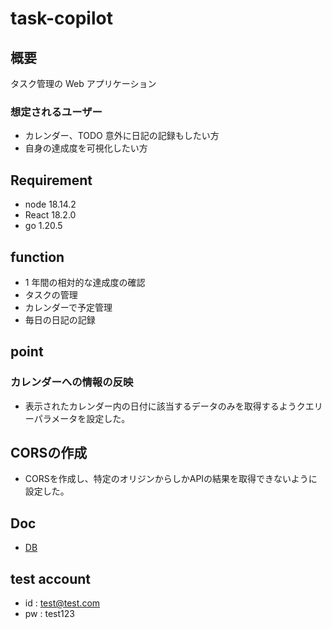 # task-copilot

## 概要

タスク管理の Web アプリケーション

### 想定されるユーザー

- カレンダー、TODO 意外に日記の記録もしたい方
- 自身の達成度を可視化したい方

## Requirement

- node 18.14.2
- React 18.2.0
- go 1.20.5

## function

- 1 年間の相対的な達成度の確認
- タスクの管理
- カレンダーで予定管理
- 毎日の日記の記録

## point

### カレンダーへの情報の反映

- 表示されたカレンダー内の日付に該当するデータのみを取得するようクエリーパラメータを設定した。

## CORSの作成
- CORSを作成し、特定のオリジンからしかAPIの結果を取得できないように設定した。

## Doc

- [DB](/docs/db.md)

## test account
- id : test@test.com
- pw : test123
